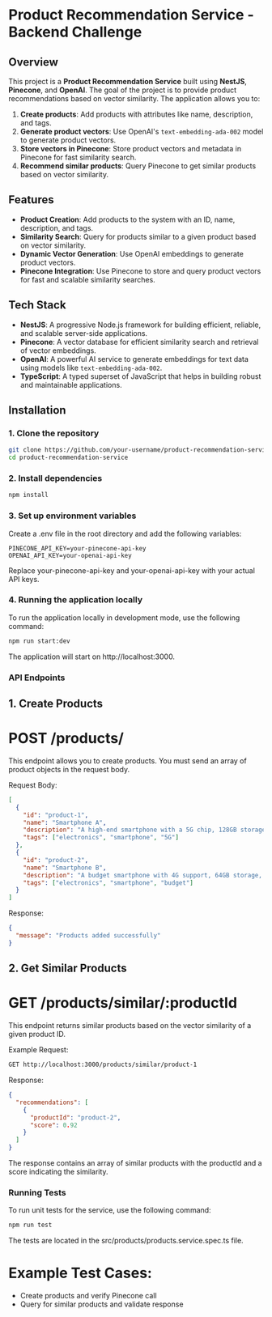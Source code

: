 # Product Recommendation Service - Backend Challenge

## Overview

This project is a **Product Recommendation Service** built using **NestJS**, **Pinecone**, and **OpenAI**. The goal of the project is to provide product recommendations based on vector similarity. The application allows you to:

1. **Create products**: Add products with attributes like name, description, and tags.
2. **Generate product vectors**: Use OpenAI's `text-embedding-ada-002` model to generate product vectors.
3. **Store vectors in Pinecone**: Store product vectors and metadata in Pinecone for fast similarity search.
4. **Recommend similar products**: Query Pinecone to get similar products based on vector similarity.

## Features

- **Product Creation**: Add products to the system with an ID, name, description, and tags.
- **Similarity Search**: Query for products similar to a given product based on vector similarity.
- **Dynamic Vector Generation**: Use OpenAI embeddings to generate product vectors.
- **Pinecone Integration**: Use Pinecone to store and query product vectors for fast and scalable similarity searches.

## Tech Stack

- **NestJS**: A progressive Node.js framework for building efficient, reliable, and scalable server-side applications.
- **Pinecone**: A vector database for efficient similarity search and retrieval of vector embeddings.
- **OpenAI**: A powerful AI service to generate embeddings for text data using models like `text-embedding-ada-002`.
- **TypeScript**: A typed superset of JavaScript that helps in building robust and maintainable applications.

## Installation

### 1. Clone the repository

```bash
git clone https://github.com/your-username/product-recommendation-service.git
cd product-recommendation-service
```

### 2. Install dependencies

```bash
npm install
```

### 3. Set up environment variables

Create a .env file in the root directory and add the following variables:

```env
PINECONE_API_KEY=your-pinecone-api-key
OPENAI_API_KEY=your-openai-api-key
```

Replace your-pinecone-api-key and your-openai-api-key with your actual API keys.

### 4. Running the application locally

To run the application locally in development mode, use the following command:

```bash
npm run start:dev
```

The application will start on http://localhost:3000.

### API Endpoints
## 1. Create Products
# POST /products/

This endpoint allows you to create products. You must send an array of product objects in the request body.

Request Body:

```json
[
  {
    "id": "product-1",
    "name": "Smartphone A",
    "description": "A high-end smartphone with a 5G chip, 128GB storage, and a 6.5-inch display.",
    "tags": ["electronics", "smartphone", "5G"]
  },
  {
    "id": "product-2",
    "name": "Smartphone B",
    "description": "A budget smartphone with 4G support, 64GB storage, and a 5.0-inch display.",
    "tags": ["electronics", "smartphone", "budget"]
  }
]
```

Response:

```json
{
  "message": "Products added successfully"
}
```

## 2. Get Similar Products
# GET /products/similar/:productId

This endpoint returns similar products based on the vector similarity of a given product ID.

Example Request:

```bash
GET http://localhost:3000/products/similar/product-1
```

Response:

```json
{
  "recommendations": [
    {
      "productId": "product-2",
      "score": 0.92
    }
  ]
}
```

The response contains an array of similar products with the productId and a score indicating the similarity.

### Running Tests
To run unit tests for the service, use the following command:

```bash
npm run test
```

The tests are located in the src/products/products.service.spec.ts file.

# Example Test Cases:
- Create products and verify Pinecone call
- Query for similar products and validate response